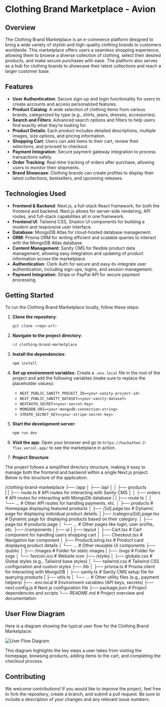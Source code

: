 # Clothing Brand Marketplace - Avion

## Overview

The Clothing Brand Marketplace is an e-commerce platform designed to bring a wide variety of stylish and high-quality clothing brands to customers worldwide. This marketplace offers users a seamless shopping experience, allowing them to browse a diverse collection of clothing, select their desired products, and make secure purchases with ease. The platform also serves as a hub for clothing brands to showcase their latest collections and reach a larger customer base.

## Features

- **User Authentication**: Secure sign-up and login functionality for users to create accounts and access personalized features.
- **Product Catalog**: A wide selection of clothing items from various brands, categorized by type (e.g., shirts, jeans, dresses, accessories).
- **Search and Filters**: Advanced search options and filters to help users find exactly what they’re looking for.
- **Product Details**: Each product includes detailed descriptions, multiple images, size options, and pricing information.
- **Shopping Cart**: Users can add items to their cart, review their selections, and proceed to checkout.
- **Payment Integration**: Secure payment gateway integration to process transactions safely.
- **Order Tracking**: Real-time tracking of orders after purchase, allowing users to monitor their shipments.
- **Brand Showcase**: Clothing brands can create profiles to display their latest collections, bestsellers, and upcoming releases.

## Technologies Used

- **Frontend & Backend**: Next.js, a full-stack React framework, for both the frontend and backend. Next.js allows for server-side rendering, API routes, and full-stack capabilities all in one framework.
- **Frontend UI**: Tailwind CSS, Shadcn UI components for building a modern and responsive user interface.
- **Database**: MongoDB Atlas for cloud-hosted database management.
- **ORM**: Prisma ORM for writing efficient and scalable queries to interact with the MongoDB Atlas database.
- **Content Management**: Sanity CMS for flexible product data management, allowing easy integration and updating of product information across the marketplace.
- **Authentication**: Clerk Auth for secure and easy-to-integrate user authentication, including sign-ups, logins, and session management.
- **Payment Integration**: Stripe or PayPal API for secure payment processing.

## Getting Started

To run the Clothing Brand Marketplace locally, follow these steps:

1. **Clone the repository**:
   ```bash
   git clone <repo-url>
   ```

2. **Navigate to the project directory**:
   ```bash
   cd clothing-brand-marketplace
   ```

3. **Install the dependencies**:
   ```bash
   npm install
   ```

4. **Set up environment variables**:
   Create a `.env.local` file in the root of the project and add the following variables (make sure to replace the placeholder values):
   - `NEXT_PUBLIC_SANITY_PROJECT_ID=<your-sanity-project-id>`
   - `NEXT_PUBLIC_SANITY_DATASET=<your-sanity-dataset>`
   - `NEXTAUTH_SECRET=<your-secret-key>`
   - `MONGODB_URI=<your-mongodb-connection-string>`
   - `STRIPE_SECRET_KEY=<your-stripe-secret-key>`
   
5. **Start the development server**:
   ```bash
   npm run dev
   ```

6. **Visit the app**:
   Open your browser and go to `https://hackathon-2-flax.vercel.app/` to see the marketplace in action.

7. **Project Structure**

The project follows a simplified directory structure, making it easy to manage both the frontend and backend within a single Next.js project. Below is the structure of the application:

/clothing-brand-marketplace
├── /app
│   ├── /api
│   │   ├── products                    
|   |   ├── route.ts                    # API routes for interacting with Sanity CMS
│   │   ├── orders                      # API routes for interacting with MongoDb database
|   |   ├── route.ts 
│   │   └── ...                         # Other API routes for handling payments, etc.
│   ├── products                        # Homepage displaying featured products
│   ├── /[id].page.tsx                  # Dynamic page for displaying individual product details.
|   ├── /category/[id].page.tsx         # Dynamic page for displaying products based on their category.
│   ├── page.tsx                        # products page
│   └── ...                             # Other pages like login, user profile, etc.
├── /components
|   ├── ui
|   ├── layout
│   ├── Cart.tsx                        # Cart component for handling users shopping cart
│   ├── Checkout.tsx                    # Navigation bar component
│   ├── ProductListing.tsx              # Product card displaying product details
│   └── ...                             # Other reusable UI components
├── /public
│   ├── /images                         # Folder for static images
|   ├── /svgs                           # Folder for svgs
│   └── favicon.ico                     # Website icon
├── /styles
│   ├── globals.css                     # Global styles (e.g., Tailwind base styles)
│   └── tailwind.css                    # Tailwind CSS configuration and custom styles
├── /lib
│   ├── prisma.ts                       # Prisma client for interacting with MongoDB
│   ├── sanity.ts                       # Sanity CMS setup file for querying products
|   ├── utils.ts
│   └── ...                             # Other utility files (e.g., payment helpers)
├── .env.local                          # Environment variables (API keys, secrets)
├── next.config.js                      # Next.js configuration file
├── package.json                        # Project dependencies and scripts
└── README.md                           # Project overview and documentation

## User Flow Diagram

Here is a diagram showing the typical user flow for the Clothing Brand Marketplace:

![User Flow Diagram](/images/Untitled-2024-11-29-2002.png)

This diagram highlights the key steps a user takes from visiting the homepage, browsing products, adding items to the cart, and completing the checkout process.


## Contributing

We welcome contributions! If you would like to improve the project, feel free to fork the repository, create a branch, and submit a pull request. Be sure to include a description of your changes and any relevant issue numbers.